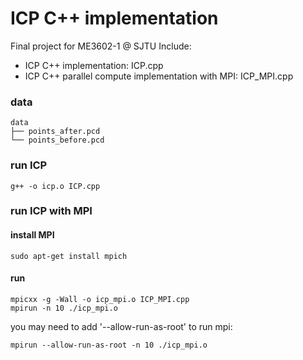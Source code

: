 # ICP C++ implementation
Final project for ME3602-1 @ SJTU
Include:
- ICP C++ implementation: ICP.cpp
- ICP C++ parallel compute implementation with MPI: ICP_MPI.cpp



### data
```
data
├── points_after.pcd
└── points_before.pcd
```

### run ICP
```shell
g++ -o icp.o ICP.cpp
```

### run ICP with MPI

#### install MPI
```shell    
sudo apt-get install mpich
```
#### run
```shell
mpicxx -g -Wall -o icp_mpi.o ICP_MPI.cpp
mpirun -n 10 ./icp_mpi.o
```
you may need to add '--allow-run-as-root' to run mpi:
```shell
mpirun --allow-run-as-root -n 10 ./icp_mpi.o
```